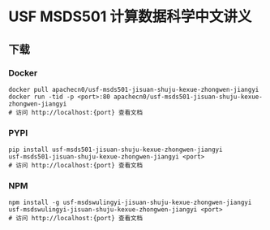 # USF MSDS501 计算数据科学中文讲义

## 下载

### Docker

```
docker pull apachecn0/usf-msds501-jisuan-shuju-kexue-zhongwen-jiangyi
docker run -tid -p <port>:80 apachecn0/usf-msds501-jisuan-shuju-kexue-zhongwen-jiangyi
# 访问 http://localhost:{port} 查看文档
```

### PYPI

```
pip install usf-msds501-jisuan-shuju-kexue-zhongwen-jiangyi
usf-msds501-jisuan-shuju-kexue-zhongwen-jiangyi <port>
# 访问 http://localhost:{port} 查看文档
```

### NPM

```
npm install -g usf-msdswulingyi-jisuan-shuju-kexue-zhongwen-jiangyi
usf-msdswulingyi-jisuan-shuju-kexue-zhongwen-jiangyi <port>
# 访问 http://localhost:{port} 查看文档
```